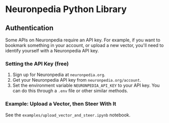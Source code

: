 # Neuronpedia Python Library

## Authentication

Some APIs on Neuronpedia require an API key. For example, if you want to bookmark something in your account, or upload a new vector, you'll need to identify yourself with a Neuronpedia API key.

### Setting the API Key (free)

1) Sign up for Neuronpedia at `neuronpedia.org`.
2) Get your Neuronpedia API key from `neuronpedia.org/account`.
3) Set the environment variable `NEURONPEDIA_API_KEY` to your API key. You can do this through a `.env` file or other similar methods.

### Example: Upload a Vector, then Steer With It

See the `examples/upload_vector_and_steer.ipynb` notebook.